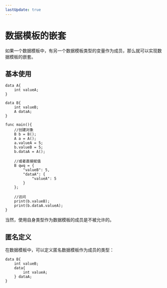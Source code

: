 ```yaml
---
lastUpdate: true
---
```


# 数据模板的嵌套

如果一个数据模板中，有另一个数据模板类型的变量作为成员，那么就可以实现数据模板的嵌套。

## 基本使用

```mcfpp
data A{
    int valueA;
}

data B{
    int valueB;
    A dataA;
}

func main(){
    //创建对象
    B b = B();
    A a = A();
    a.valueA = 5;
    b.valueB = 5;
    b.dataA = A();

    //或者直接赋值
    B qwq = {
        "valueB": 5,
        "dataA": {
            "valueA": 5
        }
    };

    //访问
    print(b.valueB);
    print(b.dataA.valueA);
}
```

当然，使用自身类型作为数据模板的成员是不被允许的。

## 匿名定义

在数据模板中，可以定义匿名数据模板作为成员的类型：

```mcfpp
data B{
    int valueB;
    data{
        int valueA;
    } dataA;
}
